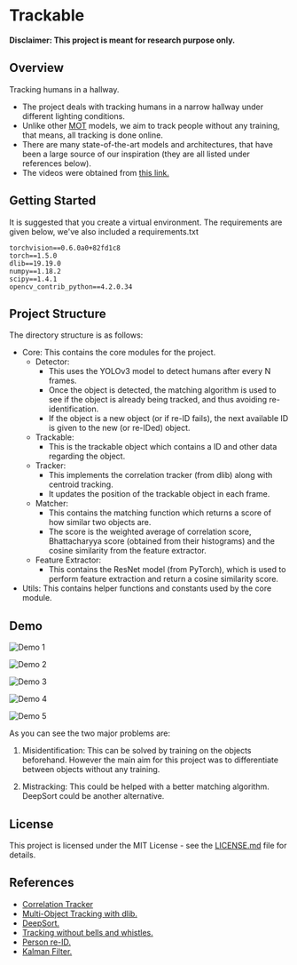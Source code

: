 # Trackable
**Disclaimer: This project is meant for research purpose only.**

## Overview
Tracking humans in a hallway.

 - The project deals with tracking humans in a narrow hallway under different lighting conditions.
  - Unlike other [MOT](https://motchallenge.net/) models, we aim to
   track people without any training, that means, all tracking is done online.
   - There are many state-of-the-art models and architectures,
   that have been a large source of our inspiration (they are all listed under references below).
   - The videos were obtained from [this link.](http://www.santhoshsunderrajan.com/datasets.html#hfh_tracking)

## Getting Started

It is suggested that you create a virtual environment.
The requirements are given below, we've also included a requirements.txt

```
torchvision==0.6.0a0+82fd1c8
torch==1.5.0
dlib==19.19.0
numpy==1.18.2
scipy==1.4.1
opencv_contrib_python==4.2.0.34
```

## Project Structure
The directory structure is as follows:

 - Core: This contains the core modules for the project.
	- Detector:
		- This uses the YOLOv3 model to detect humans after every N frames.
		- Once the object is detected, the matching algorithm is used to see if the object is already being tracked, and thus avoiding re-identification.
		- If the object is a new object (or if re-ID fails), the next available ID is given to the new (or re-IDed) object.
	- Trackable:
		- This is the trackable object which contains a ID and other data regarding the object.
	- Tracker:
		- This implements the correlation tracker (from dlib) along with centroid tracking.
		- It updates the position of the trackable object in each frame.
	- Matcher:
		- This contains the matching function which returns a score of how similar two objects are.
		- The score is the weighted average of correlation score, Bhattacharyya score (obtained from their histograms) and the cosine similarity from the feature extractor.
	- Feature Extractor:
		- This contains the ResNet model (from PyTorch), which is used to perform feature extraction and return a cosine similarity score.
- Utils: This contains helper functions and constants used by the core module.

## Demo
![Demo 1](assets/1.gif)

![Demo 2](assets/2.gif)

![Demo 3](assets/3.gif)

![Demo 4](assets/4.gif)

![Demo 5](assets/5.gif)

As you can see the two major problems are:
1. Misidentification: This can be solved by training on the objects beforehand. However the main aim for this project was to differentiate between objects without any training.

2. Mistracking: This could be helped with a better matching algorithm. DeepSort could be another alternative.

## License
This project is licensed under the MIT License - see the [LICENSE.md](LICENSE.md) file for details.

## References
- [Correlation Tracker](http://www.bmva.org/bmvc/2014/files/paper038.pdf)
- [Multi-Object Tracking with dlib.](https://www.pyimagesearch.com/2018/10/29/multi-object-tracking-with-dlib/)
- [DeepSort.](https://github.com/nwojke/deep_sort)
- [Tracking without bells and whistles.](https://arxiv.org/pdf/1903.05625.pdf)
- [Person re-ID.](https://github.com/layumi/Person_reID_baseline_pytorch)
- [Kalman Filter.](https://www.bzarg.com/p/how-a-kalman-filter-works-in-pictures/)
